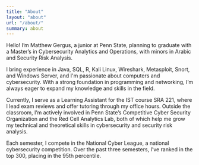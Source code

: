 ```yaml
---
title: "About"
layout: "about"
url: "/about/"
summary: about
---
```


Hello! I’m Matthew Gergus, a junior at Penn State, planning to graduate with a Master’s in Cybersecurity Analytics and Operations, with minors in Arabic and Security Risk Analysis.

I bring experience in Java, SQL, R, Kali Linux, Wireshark, Metasploit, Snort, and Windows Server, and I'm passionate about computers and cybersecurity. With a strong foundation in programming and networking, I’m always eager to expand my knowledge and skills in the field.

Currently, I serve as a Learning Assistant for the IST course SRA 221, where I lead exam reviews and offer tutoring through my office hours. Outside the classroom, I’m actively involved in Penn State’s Competitive Cyber Security Organization and the Red Cell Analytics Lab, both of which help me grow my technical and theoretical skills in cybersecurity and security risk analysis.

Each semester, I compete in the National Cyber League, a national cybersecurity competition. Over the past three semesters, I’ve ranked in the top 300, placing in the 95th percentile.
